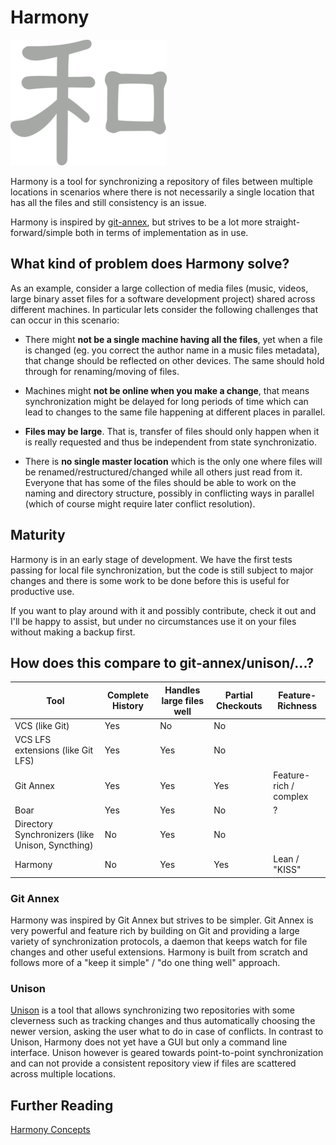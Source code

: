 
# Harmony

![](/docs/wa.png)

Harmony is a tool for synchronizing a repository of files between multiple
locations in scenarios where there is not necessarily a single location that
has all the files and still consistency is an issue.

Harmony is inspired by [git-annex](https://git-annex.branchable.com/),
but strives to be a lot more
straight-forward/simple both in terms of implementation as in use.

## What kind of problem does Harmony solve?

As an example, consider a large collection of media files (music, videos,
large binary asset files for a software development project)
shared across different machines.  In particular lets consider the
following challenges that can occur in this scenario:

 * There might **not be a single machine having all the files**, yet when a file
   is changed (eg. you correct the author name in a music files metadata),
   that change should be reflected on other devices.
   The same should hold through for renaming/moving of files.

 * Machines might **not be online when you make a change**, that means
   synchronization might be delayed for long periods of time which can lead to
   changes to the same file happening at different places in parallel.

 * **Files may be large**. That is, transfer of files should only happen when it
   is really requested and thus be independent from state synchronizatio.

 * There is **no single master location** which is the only one where files
   will be renamed/restructured/changed while all others just read from it.
   Everyone that has some of the files should be able to work on the naming
   and directory structure, possibly in conflicting ways in parallel (which of
   course might require later conflict resolution).


## Maturity

Harmony is in an early stage of development. We have the first tests
passing for local file synchronization, but the code is still subject to major
changes and there is some work to be done before this is useful for productive
use.

If you want to play around with it and possibly contribute, check it out and
I'll be happy to assist, but under no circumstances use it on your files
without making a backup first.


## How does this compare to git-annex/unison/...?


Tool                                             | Complete History | Handles large files well | Partial Checkouts | Feature-Richness
-----                                            |------------------|--------------------------|-----------------  |-------
VCS (like Git)                                   | Yes              | No                       | No  |
VCS LFS extensions (like Git LFS)                | Yes              | Yes                      | No  |
Git Annex                                        | Yes              | Yes                      | Yes | Feature-rich / complex
Boar                                             | Yes              | Yes                      | No  | ?
Directory Synchronizers (like Unison, Syncthing) | No               | Yes                      | No  | 
Harmony                                          | No               | Yes                      | Yes | Lean / "KISS"


### Git Annex

Harmony was inspired by Git Annex but strives to be simpler. Git Annex is very
powerful and feature rich by building on Git and providing a large variety of
synchronization protocols, a daemon that keeps watch for file changes and
other useful extensions.  Harmony is built from scratch and follows more of a
"keep it simple" / "do one thing well" approach.

### Unison

[Unison](https://www.cis.upenn.edu/~bcpierce/unison/) is a tool that allows
synchronizing two repositories with some cleverness such as tracking changes
and thus automatically choosing the newer version, asking the user what to do
in case of conflicts.  In contrast to Unison, Harmony does not yet have a GUI
but only a command line interface. Unison however is geared towards
point-to-point synchronization and can not provide a consistent repository
view if files are scattered across multiple locations.

## Further Reading

[Harmony Concepts](/docs/concepts.md)


